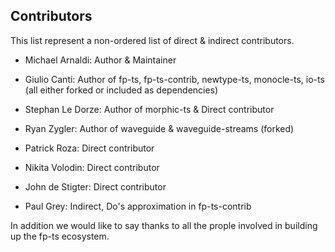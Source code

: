 ## Contributors

This list represent a non-ordered list of direct & indirect contributors.

- Michael Arnaldi: Author & Maintainer

- Giulio Canti: Author of fp-ts, fp-ts-contrib, newtype-ts, monocle-ts, io-ts (all either forked or included as dependencies)

- Stephan Le Dorze: Author of morphic-ts & Direct contributor

- Ryan Zygler: Author of waveguide & waveguide-streams (forked)

- Patrick Roza: Direct contributor

- Nikita Volodin: Direct contributor

- John de Stigter: Direct contributor

- Paul Grey: Indirect, Do's approximation in fp-ts-contrib

In addition we would like to say thanks to all the prople involved in building up the fp-ts ecosystem.
